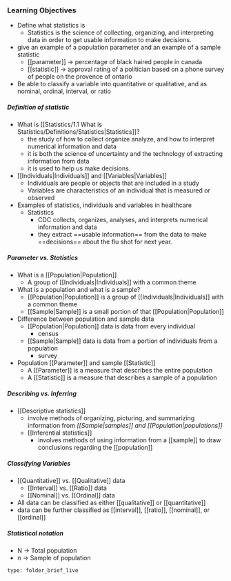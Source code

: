 ### Learning Objectives
- Define what statistics is
	- Statistics is the science of collecting, organizing, and interpreting data in order to get usable information to make decisions.
- give an example of a population parameter and an example of a sample statistic
	- [[parameter]] -> percentage of black haired people in canada
	- [[statistic]] -> approval rating of a politician based on a phone survey of people on the provence of ontario
- Be able to classify a variable into quantitative or qualitative, and as nominal, ordinal, interval, or ratio

##### Definition of statistic
- What is [[Statistics/1.1 What is Statistics/Definitions/Statistics|Statistics]]?
	- the study of how to collect organize analyze, and how to interpret numerical information and data
	- it is both the science of uncertainty and the technology of extracting information from data
	- it is used to help us make decisions.
- [[Individuals|Individuals]] and [[Variables|Variables]]
	- Individuals are people or objects that are included in a study
	- Variables are characteristics of an individual that is measured or observed
- Examples of statistics, individuals and variables in healthcare
	- Statistics
		- CDC collects, organizes, analyses, and interprets numerical information and data
		- they extract ==usable information== from the data to make ==decisions== about the flu shot for next year.

##### Parameter vs. Statistics
- What is a [[Population|Population]]
	- A group of [[Individuals|Individuals]] with a common theme
- What is a population and what is a sample?
	- [[Population|Population]] is a group of [[Individuals|Individuals]] with a common theme
	- [[Sample|Sample]] is a small portion of that [[Population|Population]]
- Difference between population and sample data
	- [[Population|Population]] data is data from every individual
		- census
	- [[Sample|Sample]] data is data from a portion of individuals from a population
		- survey
- Population [[Parameter]] and sample [[Statistic]]
	- A [[Parameter]] is a measure that describes the entire population
	- A [[Statistic]] is a measure that describes a sample of a population


##### Describing vs. Inferring
- [[Descriptive statistics]]
	- involve methods of organizing, picturing, and summarizing information from *[[Sample|samples]] and [[Population|populations]]* 
	- [[Inferential statistics]]
		- involves methods of using information from a [[sample]] to draw conclusions regarding the [[population]]

##### Classifying Variables
- [[Quantitative]] vs. [[Qualitative]] data
	- [[Interval]] vs. [[Ratio]] data
	- [[Nominal]] vs. [[Ordinal]] data
- All data can be classified as either [[qualitative]] or [[quantitative]] 
- data can be further classified as [[interval]], [[ratio]], [[nominal]], or [[ordinal]]

##### Statistical notation
- N -> Total population
- n -> Sample of population

 
```ccard
type: folder_brief_live
```
 
